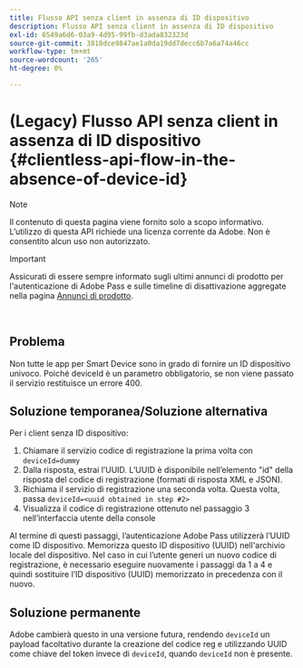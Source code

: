 ```yaml
---
title: Flusso API senza client in assenza di ID dispositivo
description: Flusso API senza client in assenza di ID dispositivo
exl-id: 6549a6d6-03a9-4d95-99fb-d3ada832323d
source-git-commit: 3818dce9847ae1a0da19dd7decc6b7a6a74a46cc
workflow-type: tm+mt
source-wordcount: '265'
ht-degree: 0%

---
```


# (Legacy) Flusso API senza client in assenza di ID dispositivo {#clientless-api-flow-in-the-absence-of-device-id}

>[!NOTE]
>
>Il contenuto di questa pagina viene fornito solo a scopo informativo. L’utilizzo di questa API richiede una licenza corrente da Adobe. Non è consentito alcun uso non autorizzato.

>[!IMPORTANT]
>
> Assicurati di essere sempre informato sugli ultimi annunci di prodotto per l&#39;autenticazione di Adobe Pass e sulle timeline di disattivazione aggregate nella pagina [Annunci di prodotto](/help/authentication/product-announcements.md).

</br>


## Problema

Non tutte le app per Smart Device sono in grado di fornire un ID dispositivo univoco.  Poiché deviceId è un parametro obbligatorio, se non viene passato il servizio restituisce un errore 400.


## Soluzione temporanea/Soluzione alternativa

Per i client senza ID dispositivo:

1. Chiamare il servizio codice di registrazione la prima volta con `deviceId=dummy`
1. Dalla risposta, estrai l’UUID. L’UUID è disponibile nell’elemento &quot;id&quot; della risposta del codice di registrazione (formati di risposta XML e JSON).
1. Richiama il servizio di registrazione una seconda volta. Questa volta, passa `deviceId=<uuid obtained in step #2>`
1. Visualizza il codice di registrazione ottenuto nel passaggio 3 nell’interfaccia utente della console


Al termine di questi passaggi, l’autenticazione Adobe Pass utilizzerà l’UUID come ID dispositivo. Memorizza questo ID dispositivo (UUID) nell&#39;archivio locale del dispositivo. Nel caso in cui l’utente generi un nuovo codice di registrazione, è necessario eseguire nuovamente i passaggi da 1 a 4 e quindi sostituire l’ID dispositivo (UUID) memorizzato in precedenza con il nuovo.



## Soluzione permanente

Adobe cambierà questo in una versione futura, rendendo `deviceId` un payload facoltativo durante la creazione del codice reg e utilizzando UUID come chiave del token invece di `deviceId`, quando `deviceId` non è presente.

<!--
## Related Information

- [Clientless API Reference](/help/authentication/rest-api-reference.md)
-->
